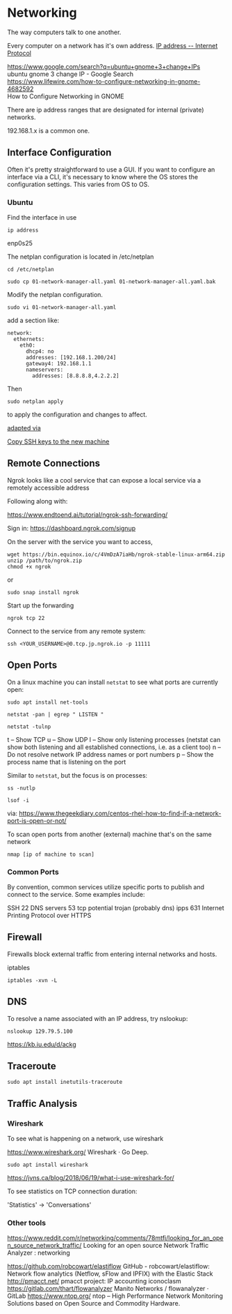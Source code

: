 # Networking

The way computers talk to one another. 

Every computer on a network has it's own address. [IP address -- Internet Protocol](https://en.wikipedia.org/wiki/IP_address)

https://www.google.com/search?q=ubuntu+gnome+3+change+IPs  
ubuntu gnome 3 change IP - Google Search  
https://www.lifewire.com/how-to-configure-networking-in-gnome-4682592  
How to Configure Networking in GNOME  

There are ip address ranges that are designated for internal (private) networks.

192.168.1.x is a common one. 

## Interface Configuration

Often it's pretty straightforward to use a GUI. If you want to configure an interface via a CLI, it's necessary to know where the OS stores the configuration settings. This varies from OS to OS. 

### Ubuntu

Find the interface in use

    ip address

enp0s25

The netplan configuration is located in /etc/netplan

    cd /etc/netplan
    
    sudo cp 01-network-manager-all.yaml 01-network-manager-all.yaml.bak
    
Modify the netplan configuration. 

    sudo vi 01-network-manager-all.yaml

add a section like: 

```
network:
  ethernets:
    eth0:
      dhcp4: no
      addresses: [192.168.1.200/24]
      gateway4: 192.168.1.1
      nameservers:
        addresses: [8.8.8.8,4.2.2.2]
```

Then

    sudo netplan apply 

to apply the configuration and changes to affect.

[adapted via](https://getlabsdone.com/static-ip-configuration-in-ubuntu-using-cli-gui/)


[Copy SSH keys to the new machine](ssh.md)


## Remote Connections

Ngrok looks like a cool service that can expose a local service via a remotely accessible address

Following along with:

https://www.endtoend.ai/tutorial/ngrok-ssh-forwarding/

Sign in: https://dashboard.ngrok.com/signup

On the server with the service you want to access, 

```
wget https://bin.equinox.io/c/4VmDzA7iaHb/ngrok-stable-linux-arm64.zip
unzip /path/to/ngrok.zip
chmod +x ngrok

```

or

```
sudo snap install ngrok
```

Start up the forwarding

```
ngrok tcp 22
```

Connect to the service from any remote system:

```
ssh <YOUR_USERNAME>@0.tcp.jp.ngrok.io -p 11111
```


## Open Ports

On a linux machine you can install `netstat` to see what ports are currently open:

    sudo apt install net-tools

    netstat -pan | egrep " LISTEN "
    
    netstat -tulnp
    
t – Show TCP
u – Show UDP
l – Show only listening processes (netstat can show both listening and all established connections, i.e. as a client too)
n – Do not resolve network IP address names or port numbers
p – Show the process name that is listening on the port

Similar to `netstat`, but the focus is on processes:

    ss -nutlp
    
    lsof -i

via: 
https://www.thegeekdiary.com/centos-rhel-how-to-find-if-a-network-port-is-open-or-not/

    
To scan open ports from another (external) machine that's on the same network

    nmap [ip of machine to scan]

### Common Ports

By convention, common services utilize specific ports to publish and connect to the service. Some examples include:

SSH            22
DNS servers    53	 tcp	potential trojan (probably dns)
ipps	       631	        Internet Printing Protocol over HTTPS


## Firewall

Firewalls block external traffic from entering internal networks and hosts. 

iptables

    iptables -xvn -L


## DNS

To resolve a name associated with an IP address, try nslookup:

    nslookup 129.79.5.100

https://kb.iu.edu/d/ackg


## Traceroute

    sudo apt install inetutils-traceroute 




## Traffic Analysis

### Wireshark

To see what is happening on a network, use wireshark

https://www.wireshark.org/
Wireshark · Go Deep.

    sudo apt install wireshark

https://jvns.ca/blog/2018/06/19/what-i-use-wireshark-for/

To see statistics on TCP connection duration:

'Statistics' -> 'Conversations'

### Other tools

https://www.reddit.com/r/networking/comments/78mtfj/looking_for_an_open_source_network_traffic/
Looking for an open source Network Traffic Analyzer : networking

https://github.com/robcowart/elastiflow
GitHub - robcowart/elastiflow: Network flow analytics (Netflow, sFlow and IPFIX) with the Elastic Stack
http://pmacct.net/
pmacct project: IP accounting iconoclasm
https://gitlab.com/thart/flowanalyzer
Manito Networks / flowanalyzer · GitLab
https://www.ntop.org/
ntop – High Performance Network Monitoring Solutions based on Open Source and Commodity Hardware.


